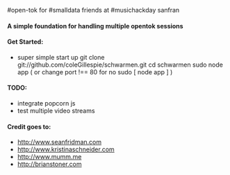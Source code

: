 #open-tok for #smalldata friends at #musichackday sanfran

#### A simple foundation for handling multiple opentok sessions

#### Get Started:
* super simple start up
        git clone git://github.com/coleGillespie/schwarmen.git
        cd schwarmen
        sudo node app ( or change port !== 80 for no sudo [ node app ] )

#### TODO:
* integrate popcorn js
* test multiple video streams

#### Credit goes to:
* http://www.seanfridman.com
* http://www.kristinaschneider.com
* http://www.mumm.me
* http://brianstoner.com
